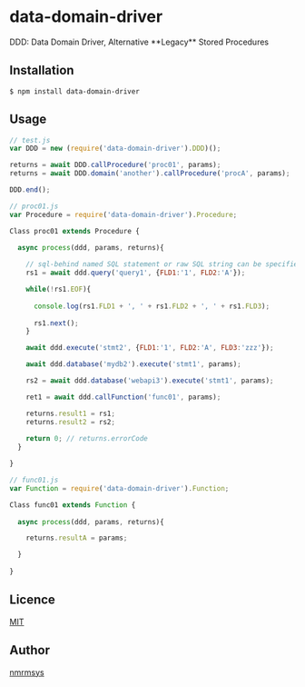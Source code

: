 data-domain-driver
====
DDD: Data Domain Driver, Alternative \*\*Legacy\*\* Stored Procedures

## Installation
```
$ npm install data-domain-driver
```

## Usage
```javascript
// test.js
var DDD = new (require('data-domain-driver').DDD)();

returns = await DDD.callProcedure('proc01', params);
returns = await DDD.domain('another').callProcedure('procA', params);

DDD.end();
```
```javascript
// proc01.js
var Procedure = require('data-domain-driver').Procedure;

Class proc01 extends Procedure {

  async process(ddd, params, returns){
    
    // sql-behind named SQL statement or raw SQL string can be specified
    rs1 = await ddd.query('query1', {FLD1:'1', FLD2:'A'});

    while(!rs1.EOF){
      
      console.log(rs1.FLD1 + ', ' + rs1.FLD2 + ', ' + rs1.FLD3);
      
      rs1.next();
    }

    await ddd.execute('stmt2', {FLD1:'1', FLD2:'A', FLD3:'zzz'});

    await ddd.database('mydb2').execute('stmt1', params);

    rs2 = await ddd.database('webapi3').execute('stmt1', params);

    ret1 = await ddd.callFunction('func01', params);

    returns.result1 = rs1;
    returns.result2 = rs2;
    
    return 0; // returns.errorCode
  }

}
```
```javascript
// func01.js
var Function = require('data-domain-driver').Function;

Class func01 extends Function {
  
  async process(ddd, params, returns){

    returns.resultA = params;

  }
  
}
```

## Licence

[MIT](http://opensource.org/licenses/mit-license.php)

## Author

[nmrmsys](https://github.com/nmrmsys)